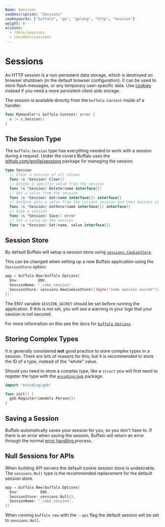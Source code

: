 ```yaml
---
Name: Sessions
seoDescription: "Sessions"
seoKeywords: ["buffalo", "go", "golang", "http", "session"]
weight: 8
aliases:
  - /docs/sessions
  - /en/docs/sessions
---
```


# Sessions

An HTTP session is a non-persistent data storage, which is destroyed on browser shutdown (in the default browser configuration). It can be used to store flash messages, or any temporary user-specific data. Use [cookies](/documentation/request_handling/cookies) instead if you need a more persistent client side storage.

The session is available directly from the `buffalo.Context` inside of a handler.

```go
func MyHandler(c buffalo.Context) error {
  s := c.Session()
}
```

## The Session Type

The `buffalo.Session` type has everything needed to work with a session during a request. Under the covers Buffalo uses the [github.com/gorilla/sessions](http://www.gorillatoolkit.org/pkg/sessions) package for managing the session.

```go
type Session
  // Clear a session of all values
  func (s *Session) Clear()
  // Delete a specific value from the session
  func (s *Session) Delete(name interface{})
  // Get a value from the session
  func (s *Session) Get(name interface{}) interface{}
  // GetOnce gets a value from the current session and then deletes it.
  func (s *Session) GetOnce(name interface{}) interface{}
  // Save a session
  func (s *Session) Save() error
  // Set a value on the session
  func (s *Session) Set(name, value interface{})
```



## Session Store

By default Buffalo will setup a session store using [`sessions.CookieStore`](http://www.gorillatoolkit.org/pkg/sessions#CookieStore).

This can be changed when setting up a new Buffalo application using the `SessionStore` option:

```go
app = buffalo.New(buffalo.Options{
  Env:         ENV,
  SessionName: "_coke_session",
  SessionStore: sessions.NewCookieStore([]byte("some session secret")),
})
```

The ENV variable `SESSION_SECRET` should be set before running the application. If this is not set, you will see a warning in your logs that your session is not secured.

For more information on this see the docs for [`buffalo.Options`](https://godoc.org/github.com/gobuffalo/buffalo#Options).





## Storing Complex Types

It is generally considered **not** good practice to store complex types in a session. There are lots of reasons for this, but it is recommended to store the ID of a type, instead of the "whole" value.

Should you need to store a complex type, like a `struct` you will first need to register the type with the [`encoding/gob`](https://golang.org/pkg/encoding/gob/) package.

```go
import "encoding/gob"

func init() {
  gob.Register(&models.Person{})
}
```

## Saving a Session

Buffalo automatically saves your session for you, so you don't have to. If there is an error when saving the session, Buffalo will return an error through the normal [ error handling ](/documentation/request_handling/errors) process.


## Null Sessions for APIs

When building API servers the default cookie session store is undesirable. The `sessions.Null` type is the recommended replacement for the default session store.

```go
app = buffalo.New(buffalo.Options{
  Env:          ENV,
  SessionStore: sessions.Null{},
  SessionName: "_coke_session",
})
```

When running `buffalo new` with the `--api` flag the default session will be set to `sessions.Null`.


